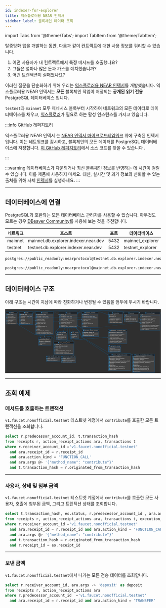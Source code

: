 ```yaml
---
id: indexer-for-explorer
title: 익스플로러용 NEAR 인덱서 
sidebar_label: 블록체인 데이터 조회
---
```

import Tabs from '@theme/Tabs';
import TabItem from '@theme/TabItem';

탈중앙화 앱을 개발하는 동안, 다음과 같이 컨트랙트에 대한 사용 정보를 쿼리할 수 있습니다.

1. 어떤 사용자가 내 컨트랙트에서 특정 메서드를 호출했나요?
2. 그들은 얼마나 많은 돈과 가스를 예치했습니까?
3. 어떤 트랜잭션이 실패했나요?

이러한 질문을 단순화하기 위해 우리는 [익스플로러용 NEAR 인덱서](https://github.com/near/near-indexer-for-explorer)를 개발했습니다. 익스플로러용 NEAR 인덱서는 **모든** 블록체인 작업이 저장되는 **공개된** **읽기 전용** PostgreSQL 데이터베이스 입니다.

`testnet`과 `mainnet` 모두 제네시스 블록부터 시작하여 네트워크의 모든 데이터로 데이터베이스를 채우고, [익스플로러](https://explorer.near.org/)가 필요로 하는 활성 인스턴스를 가지고 있습니다.

:::info GitHub 레퍼지토리

익스플로러용 NEAR 인덱서 는 [NEAR 인덱서 마이크로프레임워크](https://near-indexers.io/docs/projects/near-indexer-framework) 위에 구축된 인덱서입니다. 이는 네트워크를 감시하고, 블록체인의 모든 데이터를 PostgreSQL 데이터베이스에 저장합니다. [이 GitHub 레퍼지토리](https://github.com/near/near-indexer-for-explorer)에서 소스 코드를 찾을 수 있습니다 .

:::


:::warning
데이터베이스가 다운되거나 최신 블록체인 정보를 반영하는 데 시간이 걸릴 수 있습니다. 이를 제품에 사용하지 마세요. 대신, 실시간 및 과거 정보의 신뢰할 수 있는 출처를 위해 자체 [인덱서](https://near-indexers.io/)를 실행하세요.
:::

---

## 데이터베이스에 연결

PostgreSQL과 호환되는 모든 데이터베이스 관리자를 사용할 수 있습니다. 아무것도 모르는 경우 [DBeaver Community](https://dbeaver.io/)를 사용해 보는 것을 추천합니다.


| 네트워크 | 호스트                                 | 포트 | 데이터베이스         | 사용자 이름       | 비밀번호     |
| ------- | ------------------------------------ | ---- | ---------------- | --------------- | ------------ |
| mainnet | mainnet.db.explorer.indexer.near.dev | 5432 | mainnet_explorer | public_readonly | nearprotocol |
| testnet | testnet.db.explorer.indexer.near.dev | 5432 | testnet_explorer | public_readonly | nearprotocol |


<Tabs>
  <TabItem value="testnet" label="testnet" default>

    postgres://public_readonly:nearprotocol@testnet.db.explorer.indexer.near.dev/testnet_explorer


  </TabItem>
  <TabItem value="mainnet" label="mainnet">

    postgres://public_readonly:nearprotocol@mainnet.db.explorer.indexer.near.dev/mainnet_explorer

  </TabItem>
</Tabs>


---

## 데이터베이스 구조
아래 구조는 시간이 지남에 따라 진화하거나 변경될 수 있음을 염두에 두시기 바랍니다.

[![structure_img](https://raw.githubusercontent.com/near/near-indexer-for-explorer/master/docs/near-indexer-for-explorer-db.png)](https://raw.githubusercontent.com/near/near-indexer-for-explorer/master/docs/near-indexer-for-explorer-db.png)

---

## 조회 예제
### 메서드를 호출하는 트랜잭션
`v1.faucet.nonofficial.testnet` 테스트넷 계정에서 `contribute`를 호출한 모든 트랜잭션을 조회합니다.

```sql
select r.predecessor_account_id, t.transaction_hash 
from receipts r, action_receipt_actions ara, transactions t
where r.receiver_account_id ='v1.faucet.nonofficial.testnet'
  and ara.receipt_id = r.receipt_id
  and ara.action_kind = 'FUNCTION_CALL'
  and ara.args @> '{"method_name": "contribute"}'
  and t.transaction_hash = r.originated_from_transaction_hash
```

<hr class="subsection" />

### 사용자, 상태 및 첨부 금액
`v1.faucet.nonofficial.testnet` 테스트넷 계정에서 `contribute`를 호출한 모든 사용자, 호출에 첨부된 금액, 그리고 트랜잭션 상태를 조회합니다.

```sql
select t.transaction_hash, eo.status, r.predecessor_account_id , ara.args -> 'deposit' as deposit
from receipts r, action_receipt_actions ara, transactions t, execution_outcomes eo
where r.receiver_account_id ='v1.faucet.nonofficial.testnet'
  and ara.receipt_id = r.receipt_id and ara.action_kind = 'FUNCTION_CALL'
  and ara.args @> '{"method_name": "contribute"}'
  and t.transaction_hash = r.originated_from_transaction_hash
  and r.receipt_id = eo.receipt_id
```

<hr class="subsection" />

### 보낸 금액
`v1.faucet.nonofficial.testnet`에서 나가는 모든 전송 데이터를 조회합니다.

```sql
select r.receiver_account_id, ara.args -> 'deposit' as deposit	
from receipts r, action_receipt_actions ara
where r.predecessor_account_id  ='v1.faucet.nonofficial.testnet'
  and ara.receipt_id = r.receipt_id and ara.action_kind = 'TRANSFER'
```